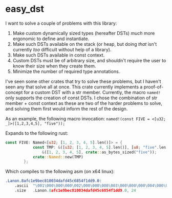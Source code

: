 # easy_dst

I want to solve a couple of problems with this library:
1. Make custom dynamically sized types (hereafter DSTs) *much* more ergonomic to define and instantiate.
2. Make such DSTs available on the stack (or heap, but doing *that* isn't currently *too* difficult without help of a library).
3. Make such DSTs available in const context.
4. Custom DSTs must be of arbitrary size, and shouldn't require the user to know their size when they create them.
5. Minimize the number of required type annotations.

I've seen some other crates that try to solve these problems, but I haven't seen any that solve all at once. This crate currently implements a proof-of-concept for a custom DST with a str member. Currently, the macro `named!` only supports the creation of const DSTs. I chose the combination of str member + const context as these are two of the harder problems to solve, and solving them first would inform the rest of the design.

As an example, the following macro invocation:
`named!(const FIVE = <[u32; _]>([1,2,3,4,5], "five"));`

Expands to the following rust:
```rust
const FIVE: Named<[u32; [1, 2, 3, 4, 5].len()]> = {
            const TMP: &([u32; [1, 2, 3, 4, 5].len()], [u8; "five".len()]) =
                &([1, 2, 3, 4, 5], crate::as_bytes_sized("five"));
            crate::Named::new(TMP)
        };
```
Which compiles to the following asm (on x64 linux):
```asm
.Lanon.8afc1e9bec810034dafd45c6854f1dd9.0:
	.ascii	"\001\000\000\000\002\000\000\000\003\000\000\000\004\000\000\000\005\000\000\000five"
	.size	.Lanon.8afc1e9bec810034dafd45c6854f1dd9.0, 24
```
